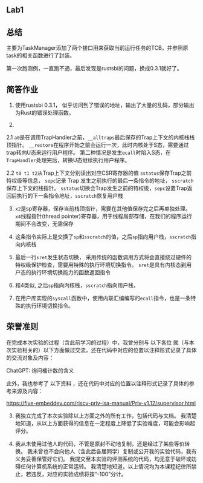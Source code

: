 ## Lab1

## 总结
主要为TaskManager添加了两个接口用来获取当前运行任务的TCB，并参照原task的相关函数进行了封装。

第一次跑测例，一直跑不通，最后发现是rustsbi的问题，换成0.3.1就好了。

## 简答作业
1. 使用rustsbi 0.3.1， 似乎访问到了错误的地址，输出了大量的乱码，部分输出为Rust的错误处理函数。

2. 
2.1 `a0`是在调用TrapHandler之前，`__alltraps`最后保存的Trap上下文的内核栈栈顶指针。
`__restore`在程序开始之前会运行一次，此时内核处于S态，需要通过trap转向U态来运行用户程序。
第二种情况是发生`ecall`时陷入S态，在`TrapHandler`处理完后，转换U态继续执行用户程序。

2.2 `t0 t1 t2`从Trap上下文分别读出对应CSR寄存器的值
`sstatus`保存Trap之前特权级等信息， `sepc`记录 Trap 发生之前执行的最后一条指令的地址， `sscratch`保存上下文的栈指针。
`sstatus`切换会Trap发生之前的特权级，`sepc`设置Trap返回后执行的下一条指令地址，`sscratch`恢复用户栈

3. `x2`是sp寄存器，保存当前栈顶指针，需要在其他值保存完之后再单独处理。
`x4`线程指针(thread pointer)寄存器，用于线程局部存储，在我们的程序运行期间不会改变，无需保存

4. 这条指令实际上是交换了`sp`和`sscratch`的值，之后`sp`指向用户栈，`sscratch`指向内核栈

5. 最后一行`sret`发生状态切换， 采用传统的函数调用方式将会直接绕过硬件的特权级保护检查，需要用特殊的执行环境切换指令。
`sret`是具有内核态到用户态的执行环境切换能力的函数返回指令

6. 和4类似, 之后`sp`指向内核栈，`sscratch`指向用户栈，

7. 在用户库实现的`syscall`函数中，使用内联汇编编写的`ecall`指令，也是一条特殊的执行环境切换指令。

## 荣誉准则
在完成本次实验的过程（含此前学习的过程）中，我曾分别与 以下各位 就（与本次实验相关的）以下方面做过交流，还在代码中对应的位置以注释形式记录了具体的交流对象及内容：

ChatGPT: 询问桶计数的含义

此外，我也参考了 以下资料 ，还在代码中对应的位置以注释形式记录了具体的参考来源及内容：

https://five-embeddev.com/riscv-priv-isa-manual/Priv-v1.12/supervisor.html

3. 我独立完成了本次实验除以上方面之外的所有工作，包括代码与文档。 我清楚地知道，从以上方面获得的信息在一定程度上降低了实验难度，可能会影响起评分。

4. 我从未使用过他人的代码，不管是原封不动地复制，还是经过了某些等价转换。 我未曾也不会向他人（含此后各届同学）复制或公开我的实验代码，我有义务妥善保管好它们。 我提交至本实验的评测系统的代码，均无意于破坏或妨碍任何计算机系统的正常运转。 我清楚地知道，以上情况均为本课程纪律所禁止，若违反，对应的实验成绩将按“-100”分计。
